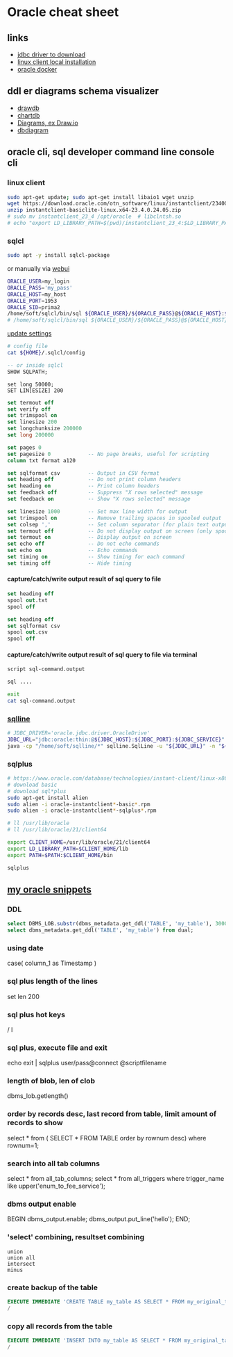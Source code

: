 
# Oracle cheat sheet
## links
* [jdbc driver to download](https://www.oracle.com/database/technologies/appdev/jdbc-downloads.html)
* [linux client local installation](https://github.com/cherkavi/docker-images/blob/master/oracle/Dockerfile)
* [oracle docker]()

## ddl er diagrams schema visualizer
* [drawdb](https://drawdb.vercel.app)
* [chartdb](https://chartdb.io)
* [Diagrams, ex Draw.io](https://Diagrams.net)
* [dbdiagram](https://dbdiagram.io)

## oracle cli, sql developer command line console cli
### linux client
```sh
sudo apt-get update; sudo apt-get install libaio1 wget unzip
wget https://download.oracle.com/otn_software/linux/instantclient/2340000/instantclient-basiclite-linux.x64-23.4.0.24.05.zip
unzip instantclient-basiclite-linux.x64-23.4.0.24.05.zip
# sudo mv instantclient_23_4 /opt/oracle  # libclntsh.so
# echo "export LD_LIBRARY_PATH=$(pwd)/instantclient_23_4:$LD_LIBRARY_PATH" >> $GITHUB_ENV 
```
### sqlcl
```sh
sudo apt -y install sqlcl-package
```
or manually via [webui](https://www.oracle.com/database/sqldeveloper/technologies/sqlcl/download/)

```sh
ORACLE_USER=my_login
ORACLE_PASS='my_pass'
ORACLE_HOST=my_host
ORACLE_PORT=1953
ORACLE_SID=prima2
/home/soft/sqlcl/bin/sql ${ORACLE_USER}/${ORACLE_PASS}@${ORACLE_HOST}:${ORACLE_PORT}:${ORACLE_SID}
# /home/soft/sqlcl/bin/sql ${ORACLE_USER}/${ORACLE_PASS}@${ORACLE_HOST}:${ORACLE_PORT}/${ORACLE_SERVICE}
```
[update settings](http://ss64.com/ora/syntax-sqlplus-set.html)
```sh
# config file 
cat ${HOME}/.sqlcl/config
```
```sql
-- or inside sqlcl
SHOW SQLPATH;
```
```
set long 50000;
SET LIN[ESIZE] 200
```
```sql
set termout off
set verify off
set trimspool on
set linesize 200
set longchunksize 200000
set long 200000

set pages 0
set pagesize 0            -- No page breaks, useful for scripting
column txt format a120

set sqlformat csv         -- Output in CSV format
set heading off           -- Do not print column headers
set heading on            -- Print column headers
set feedback off          -- Suppress "X rows selected" message
set feedback on           -- Show "X rows selected" message

set linesize 1000         -- Set max line width for output
set trimspool on          -- Remove trailing spaces in spooled output
set colsep ','            -- Set column separator (for plain text output)
set termout off           -- Do not display output on screen (only spool)
set termout on            -- Display output on screen
set echo off              -- Do not echo commands
set echo on               -- Echo commands
set timing on             -- Show timing for each command
set timing off            -- Hide timing
```

#### capture/catch/write output result of sql query to file
```sql
set heading off
spool out.txt
spool off
```
```sql
set heading off
set sqlformat csv
spool out.csv
spool off
```
#### capture/catch/write output result of sql query to file via terminal 
```sh
script sql-command.output

sql .... 

exit
cat sql-command.output
```


### [sqlline](https://github.com/julianhyde/sqlline?tab=readme-ov-file#building)
```sh
# JDBC_DRIVER='oracle.jdbc.driver.OracleDrive'
JDBC_URL="jdbc:oracle:thin:@${JDBC_HOST}:${JDBC_PORT}:${JDBC_SERVICE}"
java -cp "/home/soft/sqlline/*" sqlline.SqlLine -u "${JDBC_URL}" -n "${JDBC_USER}" -p "${JDBC_PASS}"
```
### sqlplus
```sh
# https://www.oracle.com/database/technologies/instant-client/linux-x86-64-downloads.html
# download basic
# download sql*plus
sudo apt-get install alien
sudo alien -i oracle-instantclient*-basic*.rpm
sudo alien -i oracle-instantclient*-sqlplus*.rpm

# ll /usr/lib/oracle
# ll /usr/lib/oracle/21/client64

export CLIENT_HOME=/usr/lib/oracle/21/client64
export LD_LIBRARY_PATH=$CLIENT_HOME/lib
export PATH=$PATH:$CLIENT_HOME/bin

sqlplus

```

## [my oracle snippets](https://github.com/cherkavi/database)

### DDL
```sql
select DBMS_LOB.substr(dbms_metadata.get_ddl('TABLE', 'my_table'), 3000, 1) from dual;
select dbms_metadata.get_ddl('TABLE', 'my_table') from dual;
```
### using date
case( column_1 as Timestamp )

### sql plus length of the lines
set len 200

### sql plus hot keys
/
l

### sql plus, execute file and exit
echo exit | sqlplus user/pass@connect @scriptfilename

### length of blob, len of clob
dbms_lob.getlength()

### order by records desc, last record from table, limit amount of records to show
select * from ( SELECT * FROM TABLE order by rownum desc) where rownum=1;

### search into all tab columns
select * from all_tab_columns;
select * from all_triggers where trigger_name like upper('enum_to_fee_service');

### dbms output enable
BEGIN
  dbms_output.enable;
  dbms_output.put_line('hello');
END;

### 'select' combining, resultset combining
```
union
union all
intersect
minus
```

### create backup of the table
```sql
EXECUTE IMMEDIATE 'CREATE TABLE my_table AS SELECT * FROM my_original_table';
/
```

### copy all records from the table 
```sql
EXECUTE IMMEDIATE 'INSERT INTO my_table AS SELECT * FROM my_original_table';
/
```

